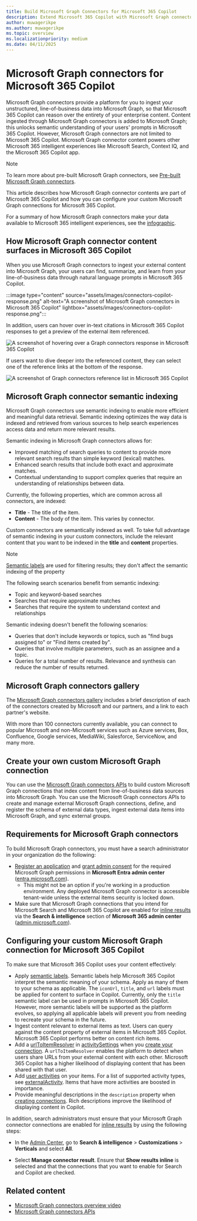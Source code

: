 ```yaml
---
title: Build Microsoft Graph Connectors for Microsoft 365 Copilot
description: Extend Microsoft 365 Copilot with Microsoft Graph connectors
author: muwagerikpe
ms.author: muwagerikpe
ms.topic: overview
ms.localizationpriority: medium
ms.date: 04/11/2025
---
```


# Microsoft Graph connectors for Microsoft 365 Copilot

Microsoft Graph connectors provide a platform for you to ingest your unstructured, line-of-business data into Microsoft Graph, so that Microsoft 365 Copilot can reason over the entirety of your enterprise content. Content ingested through Microsoft Graph connectors is added to Microsoft Graph; this unlocks semantic understanding of your users' prompts in Microsoft 365 Copilot. However, Microsoft Graph connectors are not limited to Microsoft 365 Copilot. Microsoft Graph connector content powers other Microsoft 365 intelligent experiences like Microsoft Search, Context IQ, and the Microsoft 365 Copilot app.

> [!NOTE]
>
> To learn more about pre-built Microsoft Graph connectors, see [Pre-built Microsoft Graph connectors](/microsoftsearch/pre-built-connectors-overview).

This article describes how Microsoft Graph connector contents are part of Microsoft 365 Copilot and how you can configure your custom Microsoft Graph connections for Microsoft 365 Copilot.

For a summary of how Microsoft Graph connectors make your data available to Microsoft 365 intelligent experiences, see the [infographic](https://cdn.graph.office.net/prod/media/graph/connectors/Teams-Copilot_Graph-connectors-infographic_110623.pdf).

## How Microsoft Graph connector content surfaces in Microsoft 365 Copilot

When you use Microsoft Graph connectors to ingest your external content into Microsoft Graph, your users can find, summarize, and learn from your line-of-business data through natural language prompts in Microsoft 365 Copilot.

:::image type="content" source="assets/images/connectors-copilot-response.png" alt-text="A screenshot of Microsoft Graph connectors in Microsoft 365 Copilot" lightbox="assets/images/connectors-copilot-response.png":::

In addition, users can hover over in-text citations in Microsoft 365 Copilot responses to get a preview of the external item referenced.

![A screenshot of hovering over a Graph connectors response in Microsoft 365 Copilot](assets/images/connectors-copilot-hover.png)

If users want to dive deeper into the referenced content, they can select one of the reference links at the bottom of the response.

![A screenshot of Graph connectors reference list in Microsoft 365 Copilot](assets/images/connectors-copilot-logo.png)

## Microsoft Graph connector semantic indexing

Microsoft Graph connectors use semantic indexing to enable more efficient and meaningful data retrieval. Semantic indexing optimizes the way data is indexed and retrieved from various sources to help search experiences access data and return more relevant results.

Semantic indexing in Microsoft Graph connectors allows for:

- Improved matching of search queries to content to provide more relevant search results than simple keyword (lexical) matches.
- Enhanced search results that include both exact and approximate matches.
- Contextual understanding to support complex queries that require an understanding of relationships between data.

Currently, the following properties, which are common across all connectors, are indexed:

- **Title** - The title of the item.
- **Content** - The body of the item. This varies by connector.

Custom connectors are semantically indexed as well. To take full advantage of semantic indexing in your custom connectors, include the relevant content that you want to be indexed in the **title** and **content** properties.

> [!NOTE]
> [Semantic labels](/graph/connecting-external-content-manage-schema#semantic-labels) are used for filtering results; they don't affect the semantic indexing of the property

The following search scenarios benefit from semantic indexing:

- Topic and keyword-based searches
- Searches that require approximate matches
- Searches that require the system to understand context and relationships

Semantic indexing doesn't benefit the following scenarios:

- Queries that don't include keywords or topics, such as "find bugs assigned to" or "Find items created by".
- Queries that involve multiple parameters, such as an assignee and a topic.
- Queries for a total number of results. Relevance and synthesis can reduce the number of results returned.

## Microsoft Graph connectors gallery

The [Microsoft Graph connectors gallery](https://www.microsoft.com/microsoft-search/connectors) includes a brief description of each of the connectors created by Microsoft and our partners, and a link to each partner's website.

With more than 100 connectors currently available, you can connect to popular Microsoft and non-Microsoft services such as Azure services, Box, Confluence, Google services, MediaWiki, Salesforce, ServiceNow, and many more.

## Create your own custom Microsoft Graph connection

You can use the [Microsoft Graph connectors APIs](/graph/connecting-external-content-connectors-api-overview?context=microsoft-365-copilot/extensibility/context) to build custom Microsoft Graph connections that index content from line-of-business data sources into Microsoft Graph. You can use the Microsoft Graph connectors APIs to create and manage external Microsoft Graph connections, define, and register the schema of external data types, ingest external data items into Microsoft Graph, and sync external groups.

## Requirements for Microsoft Graph connectors

To build Microsoft Graph connectors, you must have a search administrator in your organization do the following:

- [Register an application](/graph/toolkit/get-started/add-aad-app-registration) and [grant admin consent](/graph/connecting-external-content-deploy-teams#update-microsoft-graph-permissions) for the required Microsoft Graph permissions in **Microsoft Entra admin center** ([entra.microsoft.com](https://entra.microsoft.com/)). 
    - This might not be an option if you're working in a production environment. Any deployed Microsoft Graph connector is accessible tenant-wide unless the external items security is locked down.
- Make sure that Microsoft Graph connections that you intend for Microsoft Search and Microsoft 365 Copilot are enabled for [inline results](/microsoftsearch/connectors-in-all-vertical) via the **Search & intelligence** section of **Microsoft 365 admin center** ([admin.microsoft.com](https://admin.microsoft.com)).

## Configuring your custom Microsoft Graph connection for Microsoft 365 Copilot

To make sure that Microsoft 365 Copilot uses your content effectively:

- Apply [semantic labels](/graph/connecting-external-content-manage-schema). Semantic labels help Microsoft 365 Copilot interpret the semantic meaning of your schema. Apply as many of them to your schema as applicable. The `iconUrl`, `title`, and `url` labels must be applied for content to surface in Copilot. Currently, only the `title` semantic label can be used in prompts in Microsoft 365 Copilot. However, more semantic labels will be supported as the platform evolves, so applying all applicable labels will prevent you from needing to recreate your schema in the future.
- Ingest content relevant to external items as text. Users can query against the content property of external items in Microsoft 365 Copilot. Microsoft 365 Copilot performs better on content rich items.
- Add a [urlToItemResolver](/graph/api/resources/externalconnectors-urltoitemresolverbase) in [activitySettings](/graph/api/resources/externalconnectors-activitysettings) when you [create your connection](/graph/connecting-external-content-manage-connections#create-a-connection). A `urlToItemResolver` enables the platform to detect when users share URLs from your external content with each other. Microsoft 365 Copilot has a higher likelihood of displaying content that has been shared with that user.
- Add [user activities](/graph/api/externalconnectors-externalitem-addactivities) on your items. For a list of supported activity types, see [externalActivity](/graph/api/resources/externalconnectors-externalactivity). Items that have more activities are boosted in importance.
- Provide meaningful descriptions in the `description` property when [creating connections](/graph/api/externalconnectors-external-post-connections). Rich descriptions improve the likelihood of displaying content in Copilot.

In addition, search administrators must ensure that your Microsoft Graph connector connections are enabled for [inline results](/microsoftsearch/connectors-in-all-vertical) by using the following steps:

- In the [Admin Center](https://admin.microsoft.com/), go to **Search & intelligence** > **Customizations** > **Verticals** and select **All**.

- Select **Manage connector result**. Ensure that **Show results inline** is selected and that the connections that you want to enable for Search and Copilot are checked.

## Related content

- [Microsoft Graph connectors overview video](https://www.youtube.com/embed/17rAOh9313g)
- [Microsoft Graph connectors APIs](/graph/connecting-external-content-connectors-api-overview?context=microsoft-365-copilot/extensibility/context)
